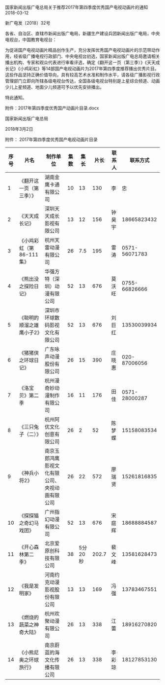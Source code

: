 国家新闻出版广电总局关于推荐2017年第四季度优秀国产电视动画片的通知
2018-03-12    

新广电发〔2018〕32号

各省、自治区、直辖市新闻出版广电局，新疆生产建设兵团新闻出版广电局，中央电视台，中国教育电视台：

为促进国产电视动画片精品创作生产，充分发挥优秀国产电视动画片的示范带动作用，经省级广播电视行政部门、中央电视台初选，国家新闻出版广电总局邀请相关播出机构、专家和观众代表进行审看评选，确定《翻开这一页（第三季）》《天天成长记》《小鸡彩虹》等14部国产电视动画片为2017年第四季度推荐播出优秀片目。这些作品坚持正确价值导向，具有较高艺术水准和制作水平，请各级广播影视行政管理部门立即向所辖各级电视台传达，全国各级电视台特别是上星综合频道、动画少儿上星频道、地面少儿频道可予以优先安排播出。

特此通知。

附件：2017年第四季度优秀国产动画片目录.docx

 

 

国家新闻出版广电总局

2018年3月2日 



附件：
2017年第四季度优秀国产电视动画片目录

|序号 | 片名 | 制作单位 | 集数 | 集长 | 片长 | 联系人 | 联系方式|
|---|----|------|----|----|----|-----|-----|
|1 | 《翻开这一页（第三季）》 | 湖南金鹰卡通有限公司 | 10 | 13 | 130 | 李 | 忠 | 13875998300|
|2 | 《天天成长记》 | 深圳天天成长影视有限公司 | 13 | 12 | 156 | 钟昊宇 | 18665823432|
|3 | 《小鸡彩虹（第86-111集》 | 杭州天雷动漫有限公司 | 26 | 7.5 | 195 | 雷涛 | 0571-56071783|
|4 | 《熊出没之探险日记》 | 华强方特（深圳）动漫有限公司 | 52 | 13 | 676 | 莫沃旺 | 0755-66826666|
|5 | 《聪明的顺溜之雄鹰小子2》 | 深圳市环球数码影视文化有限公司 | 52 | 13 | 676 | 刘巨红 | 13530039934|
|6 | 《猪猪侠之环球日记》 | 广东咏声动漫股份有限公司 | 26 | 15 | 390 | 庄晓惠 | 020-87006056|
|7 | 《洛宝贝》第二季 | 杭州漫奇妙动漫制作有限公司 | 16 | 11 | 176 | 田佳 | 0571-28000287|
|8 | 《三只兔子（二）》 | 杭州阿优文化创意有限公司 | 26 | 2 | 52 | 陈梦蝶 | 15158083534|
|9 | 《神兵小将2》 | 南京玉郎鸿鹰影视文化有限公司、央视动画有限公司 | 26 | 22 | 572 | 廖瑞贤 | 15261816835|
|10 | 《探探猫之奇幻马戏团》 | 广州指幻动漫有限公司 | 52 | 13 | 676 | 宋庭辉 | 18688884587|
|11 | 《开心森林第二季》 | 北京爱原创科技有限公司 | 38 | 5分20秒 | 202.7 | 裴文峰 | 13581628473|
|12 | 《我是发明家》 | 河南约克动漫影视股份有限公司 | 13 | 13 | 169 | 冯强 | 13783467551|
|13 | 《燃烧的蔬菜之神奇大陆》 | 杭州欢聚动漫有限公司 | 26 | 13 | 338 | 江蕾 | 18916270820|
|14 | 《小熊尼奥之环球旅行》 | 南京蔚蓝的海文化传播有限公司 | 26 | 13 | 338 | 李彩琼 | 18127853130|
